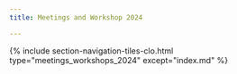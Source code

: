 ```yaml
---
title: Meetings and Workshop 2024

---
```


{% include section-navigation-tiles-clo.html type="meetings_workshops_2024" except="index.md" %}